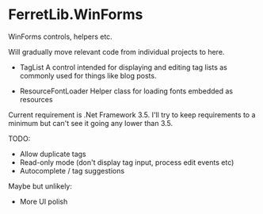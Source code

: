 FerretLib.WinForms
=============

WinForms controls, helpers etc.

Will gradually move relevant code from individual projects to here.

* TagList
A control intended for displaying and editing tag lists as commonly used for things like blog posts.

* ResourceFontLoader
Helper class for loading fonts embedded as resources

Current requirement is .Net Framework 3.5. I'll try to keep requirements to a minimum but can't see it going any lower than 3.5.

TODO:

* Allow duplicate tags
* Read-only mode (don't display tag input, process edit events etc)
* Autocomplete / tag suggestions

Maybe but unlikely:
* More UI polish